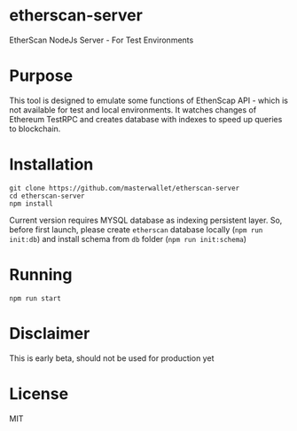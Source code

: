 # etherscan-server
EtherScan NodeJs Server - For Test Environments

# Purpose

This tool is designed to emulate some functions of EthenScap API - which is not available for test and local environments.
It watches changes of Ethereum TestRPC and creates database with indexes to speed up queries to blockchain.

# Installation

```
git clone https://github.com/masterwallet/etherscan-server
cd etherscan-server
npm install
```
Current version requires MYSQL database as indexing persistent layer. So, before first launch,
please create `etherscan` database locally (`npm run init:db`) and install schema from `db` folder (`npm run init:schema`)

# Running
```
npm run start
```

# Disclaimer
This is early beta, should not be used for production yet

# License
MIT
